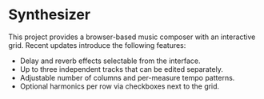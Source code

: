 # Synthesizer

This project provides a browser-based music composer with an interactive grid.
Recent updates introduce the following features:

- Delay and reverb effects selectable from the interface.
- Up to three independent tracks that can be edited separately.
- Adjustable number of columns and per-measure tempo patterns.
- Optional harmonics per row via checkboxes next to the grid.
